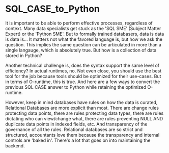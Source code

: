 # SQL_CASE_to_Python

It is important to be able to perform effective processes, regardless of context. Many data specialists get stuck as the 'SQL SME' (Subject Matter Expert) or the 'Python SME'. But to formally trained databasers, data is data is data is... It matters not what the favored language is, but how we ask the question. This implies the same question can be articulated in more than a single langauge, which is absolutely true. But how is a collection of data stored in Python?

Another technical challenge is, does the syntax support the same level of efficiency? In actual runtimes, no.
Not even close, you should use the best tool for the job because tools should be optimized for their use-cases.
But in terms of O-runtime, this is true.
And here are a few ways to convert the previous SQL CASE answer to Python while retaining the optimized O-runtime.

However, keep in mind databases have rules on how the data is curated, Relational Databases are more explicit than most.
There are change rules protecting data points, there are rules protecting data types, there are rules dictating who can view/change what, there are rules preventing NULL AND duplicate data points in indexed fields, etc. And transparency of the governance of all the rules.
Relational databases are so strict and structured, accountants love them because the transparency and internal controls are 'baked in'.
There's a lot that goes on into maintaining the backend.
